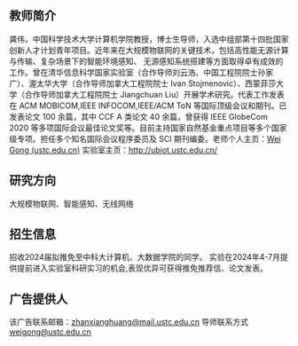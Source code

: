 ## 教师简介

龚伟，中国科学技术大学计算机学院教授，博士生导师，入选中组部第十四批国家创新人才计划青年项目。近年来在大规模物联网的关键技术，包括高性能无源计算与传输、复杂场景下的智能环境感知、 无源感知系统搭建等方面取得卓有成效的工作。曾在清华信息科学国家实验室（合作导师刘云浩、中国工程院院士孙家广）、渥太华大学（合作导师加拿大工程院院士 Ivan Stojmenovic）、西蒙菲莎大学（合作导师加拿大工程院院士 Jiangchuan Liu）开展学术研究。代表工作发表在 ACM MOBICOM,IEEE INFOCOM,IEEE/ACM ToN 等国际顶级会议和期刊。已发表论文 100 余篇，其中 CCF A 类论文 40 余篇，曾获得 IEEE GlobeCom 2020 等多项国际会议最佳论文奖等。目前主持国家自然基金重点项目等多个国家级专项。担任多个知名国际会议程序委员及 SCI 期刊编委。老师个人主页：[Wei Gong (ustc.edu.cn)](http://staff.ustc.edu.cn/~weigong/)  实验室主页：http://ubiot.ustc.edu.cn/

## 研究方向

大规模物联网、智能感知、无线网络

## 招生信息

招收2024届拟推免至中科大计算机、大数据学院的同学。
实验在2024年4-7月提供提前进入实验室科研实习的机会,表现优异可获得推免推荐信、论文发表。


## 广告提供人

该广告联系邮箱：zhanxianghuang@mail.ustc.edu.cn
导师联系方式 weigong@ustc.edu.cn

